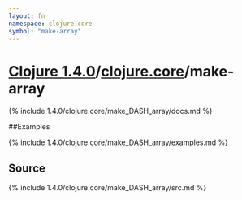 ```yaml
---
layout: fn
namespace: clojure.core
symbol: "make-array"
---
```


# [Clojure 1.4.0](../../)/[clojure.core](../)/make-array

{% include 1.4.0/clojure.core/make_DASH_array/docs.md %}

##Examples

{% include 1.4.0/clojure.core/make_DASH_array/examples.md %}
## Source
{% include 1.4.0/clojure.core/make_DASH_array/src.md %}

